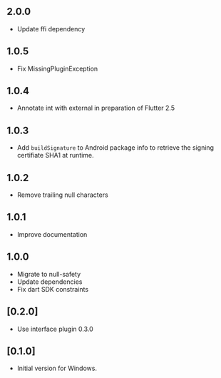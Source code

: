 ## 2.0.0

- Update ffi dependency

## 1.0.5

- Fix MissingPluginException

## 1.0.4

- Annotate int with external in preparation of Flutter 2.5

## 1.0.3

- Add `buildSignature` to Android package info to retrieve the signing certifiate SHA1 at runtime.

## 1.0.2

- Remove trailing null characters

## 1.0.1

- Improve documentation

## 1.0.0

- Migrate to null-safety
- Update dependencies
- Fix dart SDK constraints

## [0.2.0]

- Use interface plugin 0.3.0

## [0.1.0]

- Initial version for Windows.
